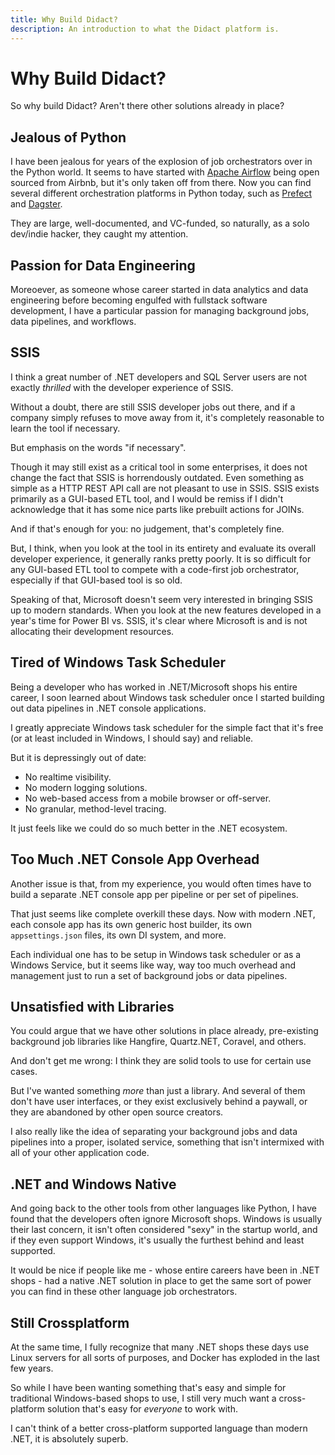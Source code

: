 ```yaml
---
title: Why Build Didact?
description: An introduction to what the Didact platform is.
---
```


# Why Build Didact?

So why build Didact? Aren't there other solutions already in place?

## Jealous of Python

I have been jealous for years of the explosion of job orchestrators over in the Python world. It seems to have started with [Apache Airflow](https://airflow.apache.org/) being open sourced from Airbnb, but it's only taken off from there. Now you can find several different orchestration platforms in Python today, such as [Prefect](https://www.prefect.io/) and [Dagster](https://dagster.io/).

They are large, well-documented, and VC-funded, so naturally, as a solo dev/indie hacker, they caught my attention.

## Passion for Data Engineering

Moreoever, as someone whose career started in data analytics and data engineering before becoming engulfed with fullstack software development, I have a particular passion for managing background jobs, data pipelines, and workflows.

## SSIS

I think a great number of .NET developers and SQL Server users are not exactly *thrilled* with the developer experience of SSIS.

Without a doubt, there are still SSIS developer jobs out there, and if a company simply refuses to move away from it, it's completely reasonable to learn the tool if necessary.

But emphasis on the words "if necessary".

Though it may still exist as a critical tool in some enterprises, it does not change the fact that SSIS is horrendously outdated. Even something as simple as a HTTP REST API call are not pleasant to use in SSIS. SSIS exists primarily as a GUI-based ETL tool, and I would be remiss if I didn't acknowledge that it has some nice parts like prebuilt actions for JOINs.

And if that's enough for you: no judgement, that's completely fine.

But, I think, when you look at the tool in its entirety and evaluate its overall developer experience, it generally ranks pretty poorly. It is so difficult for any GUI-based ETL tool to compete with a code-first job orchestrator, especially if that GUI-based tool is so old.

Speaking of that, Microsoft doesn't seem very interested in bringing SSIS up to modern standards. When you look at the new features developed in a year's time for Power BI vs. SSIS, it's clear where Microsoft is and is not allocating their development resources.

## Tired of Windows Task Scheduler

Being a developer who has worked in .NET/Microsoft shops his entire career, I soon learned about Windows task scheduler once I started building out data pipelines in .NET console applications.

I greatly appreciate Windows task scheduler for the simple fact that it's free (or at least included in Windows, I should say) and reliable.

But it is depressingly out of date:

- No realtime visibility.
- No modern logging solutions.
- No web-based access from a mobile browser or off-server.
- No granular, method-level tracing.

It just feels like we could do so much better in the .NET ecosystem.

## Too Much .NET Console App Overhead

Another issue is that, from my experience, you would often times have to build a separate .NET console app per pipeline or per set of pipelines.

That just seems like complete overkill these days. Now with modern .NET, each console app has its own generic host builder, its own `appsettings.json` files, its own DI system, and more.

Each individual one has to be setup in Windows task scheduler or as a Windows Service, but it seems like way, way too much overhead and management just to run a set of background jobs or data pipelines.

## Unsatisfied with Libraries

You could argue that we have other solutions in place already, pre-existing background job libraries like Hangfire, Quartz.NET, Coravel, and others.

And don't get me wrong: I think they are solid tools to use for certain use cases.

But I've wanted something *more* than just a library. And several of them don't have user interfaces, or they exist exclusively behind a paywall, or they are abandoned by other open source creators.

I also really like the idea of separating your background jobs and data pipelines into a proper, isolated service, something that isn't intermixed with all of your other application code.

## .NET and Windows Native

And going back to the other tools from other languages like Python, I have found that the developers often ignore Microsoft shops. Windows is usually their last concern, it isn't often considered "sexy" in the startup world, and if they even support Windows, it's usually the furthest behind and least supported.

It would be nice if people like me - whose entire careers have been in .NET shops - had a native .NET solution in place to get the same sort of power you can find in these other language job orchestrators.

## Still Crossplatform

At the same time, I fully recognize that many .NET shops these days use Linux servers for all sorts of purposes, and Docker has exploded in the last few years.

So while I have been wanting something that's easy and simple for traditional Windows-based shops to use, I still very much want a cross-platform solution that's easy for *everyone* to work with.

I can't think of a better cross-platform supported language than modern .NET, it is absolutely superb.